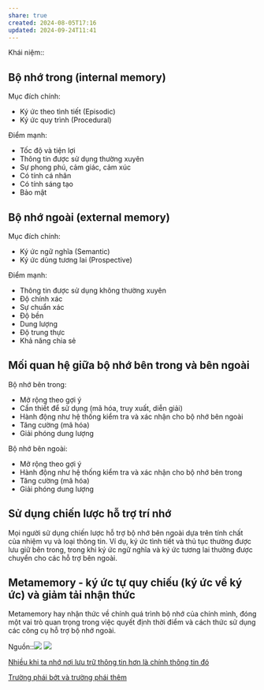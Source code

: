 ```yaml
---
share: true
created: 2024-08-05T17:16
updated: 2024-09-24T11:41
---
```

Khái niệm:: 
## Bộ nhớ trong (internal memory)
Mục đích chính:
- Ký ức theo tình tiết (Episodic)
- Ký ức quy trình (Procedural)

Điểm mạnh:
- Tốc độ và tiện lợi
- Thông tin được sử dụng thường xuyên
- Sự phong phú, cảm giác, cảm xúc
- Có tính cá nhân
- Có tính sáng tạo
- Bảo mật
## Bộ nhớ ngoài (external memory)
Mục đích chính:
- Ký ức ngữ nghĩa (Semantic)
- Ký ức dùng tương lai (Prospective)

Điểm mạnh:
- Thông tin được sử dụng không thường xuyên
- Độ chính xác
- Sự chuẩn xác
- Độ bền
- Dung lượng
- Độ trung thực
- Khả năng chia sẻ
## Mối quan hệ giữa bộ nhớ bên trong và bên ngoài
Bộ nhớ bên trong:
- Mở rộng theo gợi ý
- Cần thiết để sử dụng (mã hóa, truy xuất, diễn giải)
- Hành động như hệ thống kiểm tra và xác nhận cho bộ nhớ bên ngoài
- Tăng cường (mã hóa)
- Giải phóng dung lượng

Bộ nhớ bên ngoài:
- Mở rộng theo gợi ý
- Hành động như hệ thống kiểm tra và xác nhận cho bộ nhớ bên trong
- Tăng cường (mã hóa)
- Giải phóng dung lượng
## Sử dụng chiến lược hỗ trợ trí nhớ
Mọi người sử dụng chiến lược hỗ trợ bộ nhớ bên ngoài dựa trên tính chất của nhiệm vụ và loại thông tin. Ví dụ, ký ức tình tiết và thủ tục thường được lưu giữ bên trong, trong khi ký ức ngữ nghĩa và ký ức tương lai thường được chuyển cho các hỗ trợ bên ngoài.

## Metamemory - ký ức tự quy chiếu (ký ức về ký ức) và giảm tải nhận thức
Metamemory hay nhận thức về chính quá trình bộ nhớ của chính mình, đóng một vai trò quan trọng trong việc quyết định thời điểm và cách thức sử dụng các công cụ hỗ trợ bộ nhớ ngoài.

Nguồn::![](https://i.imgur.com/7Akkvmx.png)
![](https://i.imgur.com/USfoDXS.jpeg)

[Nhiều khi ta nhớ nơi lưu trữ thông tin hơn là chính thông tin đó](./Nhi%E1%BB%81u%20khi%20ta%20nh%E1%BB%9B%20n%C6%A1i%20l%C6%B0u%20tr%E1%BB%AF%20th%C3%B4ng%20tin%20h%C6%A1n%20l%C3%A0%20ch%C3%ADnh%20th%C3%B4ng%20tin%20%C4%91%C3%B3.md)

[Trường phái bớt và trường phái thêm](../../../../%F0%9F%93%9CT%C3%A0i%20nguy%C3%AAn/Gi%E1%BA%A3i%20ph%C3%A1p%20k%E1%BB%B9%20thu%E1%BA%ADt/C%E1%BB%99ng%20%C4%91%E1%BB%93ng%20online/Wikipedia/Tr%C6%B0%E1%BB%9Dng%20ph%C3%A1i%20b%E1%BB%9Bt%20v%C3%A0%20tr%C6%B0%E1%BB%9Dng%20ph%C3%A1i%20th%C3%AAm.md)